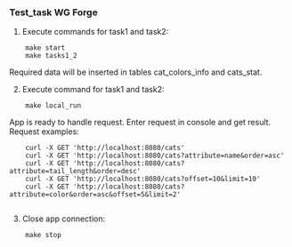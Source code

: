 ###  Test_task WG Forge


1. Execute commands for task1 and task2:
```
    make start
    make tasks1_2
```
Required data will be inserted in tables cat_colors_info and cats_stat.

2. Execute command for task1 and task2:   
```
    make local_run
```
App is ready to handle request.
Enter request in console and get result.\
Request examples:
```
    curl -X GET 'http://localhost:8080/cats'
    curl -X GET 'http://localhost:8080/cats?attribute=name&order=asc'
    curl -X GET 'http://localhost:8080/cats?attribute=tail_length&order=desc'
    curl -X GET 'http://localhost:8080/cats?offset=10&limit=10'
    curl -X GET 'http://localhost:8080/cats?attribute=color&order=asc&offset=5&limit=2'
    
```

3. Close app connection:
```
    make stop
```
